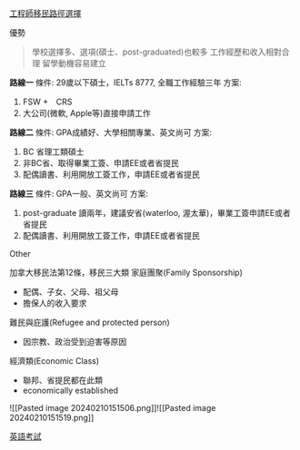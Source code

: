 [工程師移民路徑選擇](https://www.youtube.com/watch?v=7ChMDkdC8sw&list=PLGMrzTnCOjdRXjE9pQkYrN9sKRCYZJGoQ&index=7)

優勢
> 學校選擇多、選項(碩士、post-graduated)也較多
> 工作經歷和收入相對合理
> 留學動機容易建立

**路線一**
條件: 29歲以下碩士，IELTs 8777, 全職工作經驗三年
方案: 
1. FSW +　CRS 
2. 大公司(微軟, Apple等)直接申請工作

**路線二**
條件: GPA成績好、大學相關專業、英文尚可
方案: 
1. BC 省理工類碩士
2. 非BC省、取得畢業工簽、申請EE或者省提民
3. 配偶讀書、利用開放工簽工作，申請EE或者省提民

**路線三**
條件: GPA一般、英文尚可
方案: 
1. post-graduate 讀兩年，建議安省(waterloo, 渥太華)，畢業工簽申請EE或者省提民
2. 配偶讀書、利用開放工簽工作，申請EE或者省提民

 




Other 

加拿大移民法第12條，移民三大類
家庭團聚(Family Sponsorship)
- 配偶、子女、父母、祖父母
- 擔保人的收入要求

難民與庇護(Refugee and protected person)
- 因宗教、政治受到迫害等原因

經濟類(Economic Class)
- 聯邦、省提民都在此類
- economically established











![[Pasted image 20240210151506.png]]![[Pasted image 20240210151519.png]]




[英語考試](https://www.youtube.com/watch?v=4ECoyXiN64Y)

